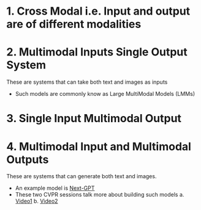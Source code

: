 # 1. Cross Modal i.e. Input and output are of different modalities 


# 2. Multimodal Inputs Single Output System 
These are systems that can take both text and images as inputs
- Such models are commonly know as Large MultiModal Models (LMMs) 


# 3. Single Input Multimodal Output


# 4. Multimodal Input and Multimodal Outputs 
These are systems that can generate both text and images.
- An example model is [Next-GPT](https://next-gpt.github.io/)
- These two CVPR sessions talk more about building such models
  a. [Video1](https://www.youtube.com/watch?v=pHBT3zXxQX8)
  b. [Video2](https://www.youtube.com/watch?v=mkI7EPD1vp8)

